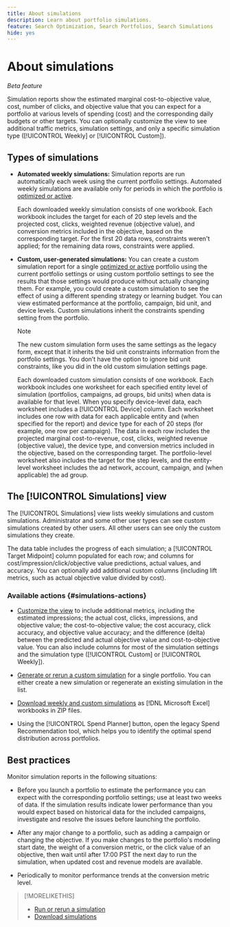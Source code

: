 ```yaml
---
title: About simulations
description: Learn about portfolio simulations.
feature: Search Optimization, Search Portfolios, Search Simulations
hide: yes
---
```

# About simulations

*Beta feature*

Simulation reports show the estimated marginal cost-to-objective value, cost, number of clicks, and objective value that you can expect for a portfolio at various levels of spending (cost) and the corresponding daily budgets or other targets. You can optionally customize the view<!-- add link --> to see additional traffic metrics, simulation settings, and only a specific simulation type ([!UICONTROL Weekly] or [!UICONTROL Custom]).

<!-- Not available as of 6/21/25:
When the portfolio has a daily budget, you can optionally change the portfolio's spend target to any of the spend targets listed in the simulation.
-->

## Types of simulations

* **Automated weekly simulations:** Simulation reports are run automatically each week using the current portfolio settings. Automated weekly simulations are available only for periods in which the portfolio is [optimized or active](/help/search-social-commerce/new-ui/manage/portfolios/portfolio-about.md).

  Each downloaded weekly simulation consists of one workbook. Each workbook includes the target for each of 20 step levels and the projected cost, clicks, weighted revenue (objective value), and conversion metrics included in the objective, based on the corresponding target. For the first 20 data rows, constraints weren't applied; for the remaining data rows, constraints were applied.

* **Custom, user-generated simulations:** You can create a custom simulation report for a single [optimized or active](/help/search-social-commerce/new-ui/manage/portfolios/portfolio-about.md) portfolio using the current portfolio settings or using custom portfolio settings to see the results that those settings would produce without actually changing them. For example, you could create a custom simulation to see the effect of using a different spending strategy or learning budget<!-- Not available yet:  , or without considering active constraints on bid units in the portfolio-->. You can view estimated performance at the portfolio, campaign, bid unit, and device levels. Custom simulations inherit the constraints spending setting from the portfolio.

  >[!NOTE]
  >
  > The new custom simulation form uses the same settings as the legacy form, except that it inherits the bid unit constraints information from the portfolio settings. You don’t have the option to ignore bid unit constraints, like you did in the old custom simulation settings page.

  Each downloaded custom simulation consists of one workbook. Each workbook includes one worksheet for each specified entity level of simulation (portfolios, campaigns, ad groups, bid units) when data is available for that level. When you specify device-level data, each worksheet includes a [!UICONTROL Device] column. Each worksheet includes one row with data for each applicable entity and (when specified for the report) and device type for each of 20 steps (for example, one row per campaign). The data in each row includes the projected marginal cost-to-revenue, cost, clicks, weighted revenue (objective value), the device type, and conversion metrics included in the objective, based on the corresponding target. The portfolio-level worksheet also includes the target for the step levels, and the entity-level worksheet includes the ad network, account, campaign, and (when applicable) the ad group.   <!-- I don't see a Bid Units tab when specified; clarify when it is and isn't included -->

## The [!UICONTROL Simulations] view

The [!UICONTROL Simulations] view lists weekly simulations and custom simulations. Administrator and some other user types<!-- Verify which --> can see custom simulations created by other users. All other users can see only the custom simulations they create.

The data table includes the progress of each simulation; a [!UICONTROL Target Midpoint] column populated for each row; and columns for cost/impression/click/objective value predictions, actual values, and accuracy. You can optionally add additional custom columns (including lift metrics, such as actual objective value divided by cost).

### Available actions {#simulations-actions}

* [Customize the view](/help/search-social-commerce/common-tasks/data-views/custom-default-views-manage.md) to include additional metrics, including the estimated impressions; the actual cost, clicks, impressions, and objective value; the cost-to-objective value; the cost accuracy, click accuracy, and objective value accuracy; and the difference (delta) between the predicted and actual objective value and cost-to-objective value. You can also include columns for most of the simulation settings and the simulation type ([!UICONTROL Custom] or [!UICONTROL Weekly]).

* [Generate or rerun a custom simulation](simulation-create.md) for a single portfolio. You can either create a new simulation or regenerate an existing simulation in the list.

* [Download weekly and custom simulations](simulation-download.md) as [!DNL Microsoft Excel] workbooks in ZIP files.

* Using the [!UICONTROL Spend Planner] button, open the legacy Spend Recommendation tool, which helps you to identify the optimal spend distribution across portfolios.

## Best practices

Monitor simulation reports in the following situations:

* Before you launch a portfolio to estimate the performance you can expect with the corresponding portfolio settings; use at least two weeks of data. If the simulation results indicate lower performance than you would expect based on historical data for the included campaigns, investigate and resolve the issues before launching the portfolio.

* After any major change to a portfolio, such as adding a campaign or changing the objective. If you make changes to the portfolio's modeling start date, the weight of a conversion metric, or the click value of an objective, then wait until after 17:00 PST the next day to run the simulation, when updated cost and revenue models are available.

* Periodically to monitor performance trends at the conversion metric level.

>[!MORELIKETHIS]
>
>* [Run or rerun a simulation](simulation-create.md)
>* [Download simulations](simulation-download.md)
